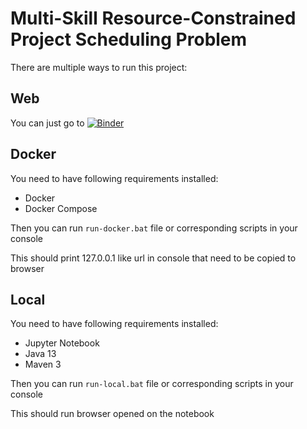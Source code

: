 # Multi-Skill Resource-Constrained Project Scheduling Problem
There are multiple ways to run this project:

## Web
You can just go to [![Binder](https://mybinder.org/badge_logo.svg)](https://mybinder.org/v2/gh/ignac8/msrcpsp/master?filepath=docs%2Fds.ipynb) 

## Docker
You need to have following requirements installed:
* Docker
* Docker Compose

Then you can run `run-docker.bat` file or corresponding scripts in your console

This should print 127.0.0.1 like url in console that need to be copied to browser

## Local
You need to have following requirements installed:
* Jupyter Notebook
* Java 13
* Maven 3

Then you can run `run-local.bat` file or corresponding scripts in your console

This should run browser opened on the notebook


